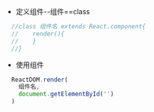 * 定义组件--组件==class
```js
  //class 组件名 extends React.component{
  //    render(){
  //    }
  //}
```
* 使用组件

```js
  ReactDOM.render(
    组件名,
    document.getElementById('')
  )
```
